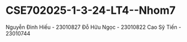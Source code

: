 # CSE702025-1-3-24-LT4--Nhom7
Nguyễn Đình Hiếu - 23010827
Đỗ Hữu Ngọc - 23010822
Cao Sỹ Tiến - 23010744
